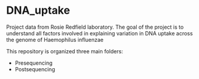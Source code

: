 # DNA_uptake
Project data from Rosie Redfield laboratory. The goal of the project is to understand all factors involved in explaining variation in DNA uptake across the genome of Haemophilus influenzae

This repository is organized three main folders:

* Presequencing 
* Postsequencing

